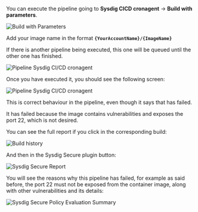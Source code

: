 You can execute the pipeline going to **Sysdig CICD cronagent** → **Build with parameters**.

![Build with Parameters](/sysdig/scenarios/secure-lab07/assets/image16.png)

Add your image name in the format **`{YourAccountName}/{ImageName}`**

If there is another pipeline being executed, this one will be queued until the other one has finished.

![Pipeline Sysdig CI/CD cronagent](/sysdig/scenarios/secure-lab07/assets/image17.png)

Once you have executed it, you should see the following screen:

![Pipeline Sysdig CI/CD cronagent](/sysdig/scenarios/secure-lab07/assets/image18.png)

This is correct behaviour in the pipeline, even though it says that has failed.

It has failed because the image contains vulnerabilities and exposes the port 22, which is not desired.

You can see the full report if you click in the corresponding build:

![Build history](/sysdig/scenarios/secure-lab07/assets/image19.png)

And then in the Sysdig Secure plugin button:

![Sysdig Secure Report](/sysdig/scenarios/secure-lab07/assets/image20.png)

You will see the reasons why this pipeline has failed, for example as said before, the port 22 must not be exposed from the container image, along with other vulnerabilities and its details:

![Sysdig Secure Policy Evaluation Summary](/sysdig/scenarios/secure-lab07/assets/image21.png)
